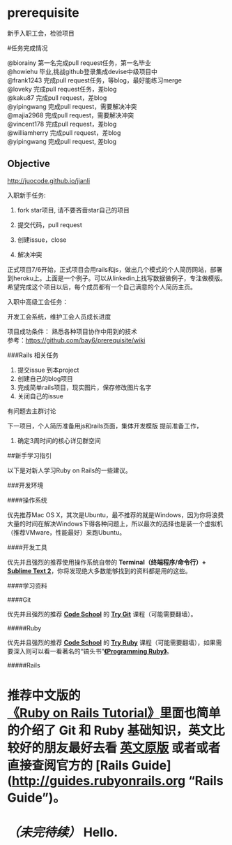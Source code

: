 prerequisite
============

新手入职工会，检验项目

#任务完成情况

@biorainy 第一名完成pull request任务，第一名毕业<br/>
@howiehu 毕业,挑战github登录集成devise中级项目中<br/>
@frank1243 完成pull request任务，等blog，最好能练习merge<br/>
@loveky 完成pull request任务，差blog<br/>
@kaku87 完成pull request，差blog<br/>
@yipingwang 完成pull request，需要解决冲突<br/>
@majia2968 完成pull request，需要解决冲突<br/>
@vincent178 完成pull request，差blog<br/>
@williamherry 完成pull request，差blog<br/>
@yipingwang 完成pull request, 差blog


## Objective
http://juocode.github.io/jianli

入职新手任务:

1. fork star项目, 请不要吝啬star自己的项目

2. 提交代码，pull request

3. 创建issue，close

4. 解决冲突


正式项目7/6开始，正式项目会用rails和js，做出几个模式的个人简历网站，部署到heroku上。上面是一个例子。可以从linkedin上找写数据做例子，专注做模版。希望完成这个项目以后，每个成员都有一个自己满意的个人简历主页。

入职中高级工会任务：

开发工会系统，维护工会人员成长进度

项目成功条件：
熟悉各种项目协作中用到的技术<br/>
参考：https://github.com/bay6/prerequisite/wiki

###Rails 相关任务
1. 提交issue 到本project
2. 创建自己的blog项目
3. 完成简单rails项目，现实图片，保存修改图片名字
4. 关闭自己的issue

有问题去主群讨论

下一项目，个人简历准备用js和rails页面，集体开发模版
提前准备工作，
1. 确定3周时间的核心详见群空间

##新手学习指引

以下是对新人学习Ruby on Rails的一些建议。

###开发环境

####操作系统

优先推荐Mac OS X，其次是Ubuntu，最不推荐的就是Windows，因为你将浪费大量的时间在解决Windows下得各种问题上，所以最次的选择也是装一个虚拟机（推荐VMware，性能最好）来跑Ubuntu。

####开发工具

优先并且强烈的推荐使用操作系统自带的 **Terminal（终端程序/命令行）+ [Sublime Text 2](http://www.sublimetext.com "Sublime Text")**，你将发现绝大多数能够找到的资料都是用的这些。

####学习资料

####Git

优先并且强烈的推荐 **[Code School](https://www.codeschool.com "Code School")** 的 **[Try Git](http://www.codeschool.com/courses/try-git "Try Git")** 课程（可能需要翻墙）。

#####Ruby

优先并且强烈的推荐 **[Code School](https://www.codeschool.com "Code School")** 的 **[Try Ruby](http://www.codeschool.com/paths/ruby "Try Ruby")** 课程（可能需要翻墙），如果需要深入则可以看一看著名的“镐头书”[**《Programming Ruby》**](http://pragprog.com/book/ruby4/programming-ruby-1-9-2-0 "Programming Ruby")。

#####Rails

推荐中文版的[**《Ruby on Rails Tutorial》**](http://railstutorial-china.org "Ruby on Rails Tutorial")里面也简单的介绍了 Git 和 Ruby 基础知识，英文比较好的朋友最好去看 **[英文原版](http://ruby.railstutorial.org/ruby-on-rails-tutorial-book?version=4.0 "Ruby on Rails Tutorial")** 或者或者直接查阅官方的 **[Rails Guide](http://guides.rubyonrails.org “Rails Guide”)**。
=======
***（未完待续）***
Hello.
=======

